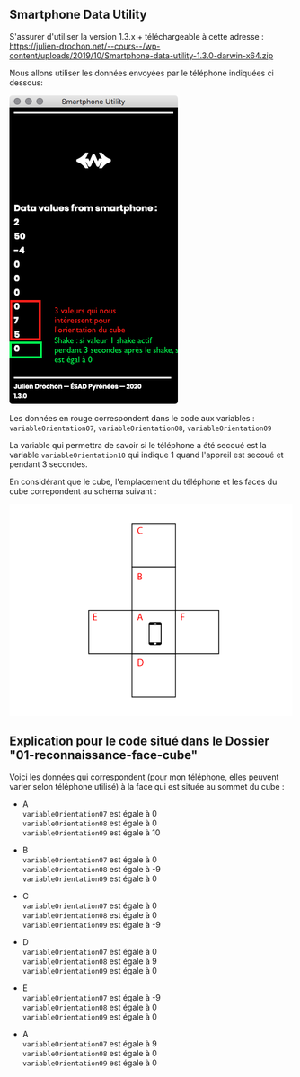 ## Smartphone Data Utility

S'assurer d'utiliser la version 1.3.x + téléchargeable à cette adresse :
https://julien-drochon.net/--cours--/wp-content/uploads/2019/10/Smartphone-data-utility-1.3.0-darwin-x64.zip

Nous allons utiliser les données envoyées par le téléphone indiquées ci dessous:  

<img src="screenshot-smartphone-data-utility.png">

Les données en rouge correspondent dans le code aux variables :
`variableOrientation07`,
`variableOrientation08`,
`variableOrientation09`

La variable qui permettra de savoir si le téléphone a été secoué est la variable `variableOrientation10` qui indique 1 quand l'appreil est secoué et pendant 3 secondes.

En considérant que le cube, l'emplacement du téléphone et les faces du cube correpondent au schéma suivant :  

<img src="cube.png">

## Explication pour le code situé dans le Dossier "01-reconnaissance-face-cube"

Voici les données qui correspondent (pour mon téléphone, elles peuvent varier selon téléphone utilisé) à la face qui est située au sommet du cube :

- A  
  `variableOrientation07` est égale à 0  
  `variableOrientation08` est égale à 0  
  `variableOrientation09` est égale à 10  
  
- B  
  `variableOrientation07` est égale à 0  
  `variableOrientation08` est égale à -9  
  `variableOrientation09` est égale à 0  
  
- C  
  `variableOrientation07` est égale à 0  
  `variableOrientation08` est égale à 0  
  `variableOrientation09` est égale à -9  
  
- D  
  `variableOrientation07` est égale à 0  
  `variableOrientation08` est égale à 9  
  `variableOrientation09` est égale à 0  
  
- E  
  `variableOrientation07` est égale à -9  
  `variableOrientation08` est égale à 0  
  `variableOrientation09` est égale à 0  
  
- A  
  `variableOrientation07` est égale à 9  
  `variableOrientation08` est égale à 0  
  `variableOrientation09` est égale à 0  
